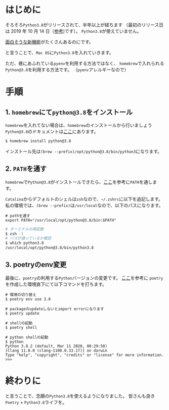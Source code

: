 # はじめに

そろそろ`Python3.8`がリリースされて、半年以上が経ちます
（最初のリリース日は 2019 年 10 月 14 日（[参考](https://www.python.org/downloads/))です）。
`Python3.8`が使えていません。

[面白そうな新機能](https://qiita.com/ksato9700/items/3846e8db573a07c71c33)がたくさんあるのにです。

と言うことで、`Mac OS`に`Python3.8`を入れていきます。

ただ、巷にあふれている`pyenv`を利用する方法ではなく、
`homebrew`で入れられる`Python@3.8`を利用する方法です。
（`pyenv`アレルギーなので）

# 手順

## 1. `homebrew`にて`python@3.8`をインストール

`homebrew`を入れてない場合は、`homebrew`のインストールから行いましょう
`Python@3.8`のドキュメントは[ここ](https://formulae.brew.sh/formula/python@3.8)にあります。

```zsh
$ homebrew install python@3.8
```

インストール先は`(brew --prefix)/opt/python@3.8/bin/python3`になります。


## 2. `PATH`を通す

`homebrew`で`Python@3.8`がインストールできたら、[ここ](https://stackoverflow.com/questions/60453261/how-to-default-python3-8-on-my-mac-using-homebrew)を参考に`PATH`を通します。

`Catalina`からデフォルトのシェルは`zsh`なので、`~/.zshrc`に以下を追記します。
私の環境では、`(brew --prefix)`は`/usr/local`なので、以下のパスになります。

```zsh:.zshrc
# pathを通す
export PATH="/usr/local/opt/python@3.8/bin:$PATH"
```

```zsh
# ターミナルの再起動
$ zsh -l
# パスが通っているか確認
$ which python3.8
/usr/local/opt/python@3.8/bin/python3.8
```

## 3. poetryのenv変更

最後に、`poetry`の利用する`Python`バージョンの変更です。
[ここ](https://github.com/python-poetry/poetry/issues/1735)を参考に
`poetry`を作成した環境直下にて以下コマンドを打ちます。

```zsh:.../someproject/
# 環境の切り替え
$ poetry env use 3.8

# packageのupdateしないとimport errorになります
$ poetry update

# shellの起動
$ poetry shell

# python shellの起動
$ python
Python 3.8.2 (default, Mar 11 2020, 00:29:50)
[Clang 11.0.0 (clang-1100.0.33.17)] on darwin
Type "help", "copyright", "credits" or "license" for more information.
>>>
```


# 終わりに

と言うことで、念願の`Python3.8`を使えるようになりました。
皆さんも良き`Poetry` + `Python3.8`ライフを。
